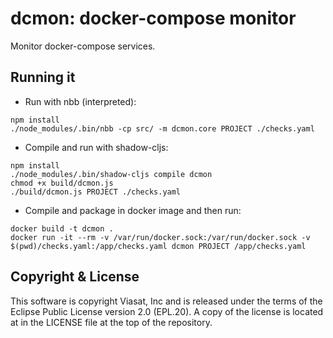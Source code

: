# dcmon: docker-compose monitor

Monitor docker-compose services.

## Running it

* Run with nbb (interpreted):

```
npm install
./node_modules/.bin/nbb -cp src/ -m dcmon.core PROJECT ./checks.yaml
```

* Compile and run with shadow-cljs:

```
npm install
./node_modules/.bin/shadow-cljs compile dcmon
chmod +x build/dcmon.js
./build/dcmon.js PROJECT ./checks.yaml
```

* Compile and package in docker image and then run:

```
docker build -t dcmon .
docker run -it --rm -v /var/run/docker.sock:/var/run/docker.sock -v $(pwd)/checks.yaml:/app/checks.yaml dcmon PROJECT /app/checks.yaml
```

## Copyright & License

This software is copyright Viasat, Inc and is released under the terms
of the Eclipse Public License version 2.0 (EPL.20). A copy of the
license is located at in the LICENSE file at the top of the
repository.
